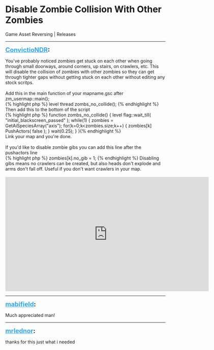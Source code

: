 # Disable Zombie Collision With Other Zombies
Game Asset Reversing | Releases

---
<strong style="font-size: 1.4em;"><span style="text-decoration: underline;text-decoration-color: #34a7f9;"><span style="color:#34a7f9;">ConvictioNDR</span></span>:</strong>

<p>You&#39;ve probably noticed zombies get stuck on each other when going through small doorways, around corners, up stairs, on crawlers, etc. This will disable the collision of zombies with other zombies so they can get through tighter gaps without getting stuck on each other without editing any stock scritps.<br /><br />Add this in the main function of your mapname.gsc after zm_usermap::main();<br />{% highlight php %}
level thread zombs_no_collide();
{% endhighlight %}
<br />Then add this to the bottom of the script<br />{% highlight php %}
function zombs_no_collide()
{
    level flag::wait_till( &quot;initial_blackscreen_passed&quot; );
    while(1)
    {
        zombies = GetAiSpeciesArray(&quot;axis&quot;);
        for(k=0;k&lt;zombies.size;k++)
        {
            zombies[k] PushActors( false );
        }
        wait(0.25);
    }
}{% endhighlight %}
<br />Link your map and you&#39;re done.<br /><br />If you&#39;d like to disable zombie gibs you can add this line after the pushactors line<br />{% highlight php %}
zombies[k].no_gib = 1;
{% endhighlight %}
Disabling gibs means no crawlers can be created, but also heads don&#39;t explode and arms don&#39;t fall off. Useful if you don&#39;t want crawlers in your map.<br /><br /><iframe type="text/html" width="640" height="360" src="https://www.youtube.com/embed/Jpbpe3fRsKM" frameborder="0"></iframe></p>

---
<strong style="font-size: 1.4em;"><span style="text-decoration: underline;text-decoration-color: #34a7f9;"><span style="color:#34a7f9;">mabifield</span></span>:</strong>

<p>Much appreciated man!</p>

---
<strong style="font-size: 1.4em;"><span style="text-decoration: underline;text-decoration-color: #34a7f9;"><span style="color:#34a7f9;">mrlednor</span></span>:</strong>

<p>thanks for this just what i needed</p>
